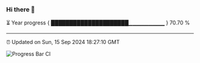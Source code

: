 ### Hi there 👋

⏳ Year progress { █████████████████████▁▁▁▁▁▁▁▁▁ } 70.70 %

---

⏰ Updated on Sun, 15 Sep 2024 18:27:10 GMT

![Progress Bar CI](https://github.com/ZhaoGui/ZhaoGui/workflows/Progress%20Bar%20CI/badge.svg)
